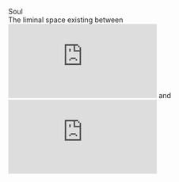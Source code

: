 Soul  
  The liminal space existing between ![Body](https://github.com/Az-Net/Az-Net/blob/main/Definitions/Body.md) and ![Mind](https://github.com/Az-Net/Az-Net/blob/main/Definitions/Mind.md)
